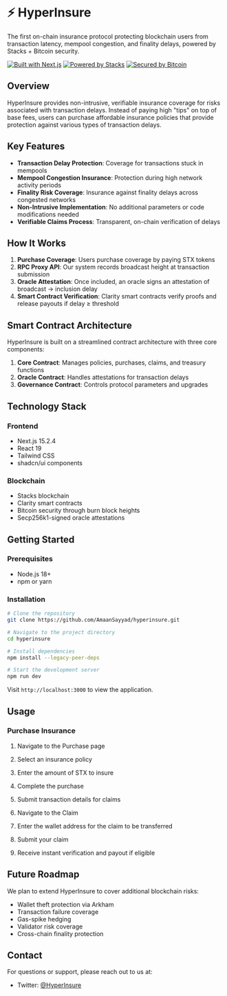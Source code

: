 # ⚡ HyperInsure

The first on-chain insurance protocol protecting blockchain users from transaction latency, mempool congestion, and finality delays, powered by Stacks + Bitcoin security.

[![Built with Next.js](https://img.shields.io/badge/Built%20with-Next.js-black?style=for-the-badge&logo=next.js)](https://nextjs.org/)
[![Powered by Stacks](https://img.shields.io/badge/Powered%20by-Stacks-black?style=for-the-badge&logo=stacks)](https://www.stacks.co/)
[![Secured by Bitcoin](https://img.shields.io/badge/Secured%20by-Bitcoin-orange?style=for-the-badge&logo=bitcoin)](https://bitcoin.org/)

## Overview

HyperInsure provides non-intrusive, verifiable insurance coverage for risks associated with transaction delays. Instead of paying high "tips" on top of base fees, users can purchase affordable insurance policies that provide protection against various types of transaction delays.

## Key Features

- **Transaction Delay Protection**: Coverage for transactions stuck in mempools
- **Mempool Congestion Insurance**: Protection during high network activity periods
- **Finality Risk Coverage**: Insurance against finality delays across congested networks
- **Non-Intrusive Implementation**: No additional parameters or code modifications needed
- **Verifiable Claims Process**: Transparent, on-chain verification of delays

## How It Works

1. **Purchase Coverage**: Users purchase coverage by paying STX tokens
2. **RPC Proxy API**: Our system records broadcast height at transaction submission
3. **Oracle Attestation**: Once included, an oracle signs an attestation of broadcast → inclusion delay
4. **Smart Contract Verification**: Clarity smart contracts verify proofs and release payouts if delay ≥ threshold

## Smart Contract Architecture

HyperInsure is built on a streamlined contract architecture with three core components:

1. **Core Contract**: Manages policies, purchases, claims, and treasury functions
2. **Oracle Contract**: Handles attestations for transaction delays
3. **Governance Contract**: Controls protocol parameters and upgrades

## Technology Stack

### Frontend
- Next.js 15.2.4
- React 19
- Tailwind CSS
- shadcn/ui components

### Blockchain
- Stacks blockchain
- Clarity smart contracts
- Bitcoin security through burn block heights
- Secp256k1-signed oracle attestations

## Getting Started

### Prerequisites
- Node.js 18+
- npm or yarn

### Installation

```bash
# Clone the repository
git clone https://github.com/AmaanSayyad/hyperinsure.git

# Navigate to the project directory
cd hyperinsure

# Install dependencies
npm install --legacy-peer-deps

# Start the development server
npm run dev
```

Visit `http://localhost:3000` to view the application.

## Usage

### Purchase Insurance
1. Navigate to the Purchase page
2. Select an insurance policy
3. Enter the amount of STX to insure
4. Complete the purchase
5. Submit transaction details for claims

6. Navigate to the Claim
7. Enter the wallet address for the claim to be transferred
3. Submit your claim
4. Receive instant verification and payout if eligible

## Future Roadmap

We plan to extend HyperInsure to cover additional blockchain risks:

- Wallet theft protection via Arkham
- Transaction failure coverage
- Gas-spike hedging
- Validator risk coverage
- Cross-chain finality protection

## Contact

For questions or support, please reach out to us at:
- Twitter: [@HyperInsure](https://x.com/hyperinsure)
